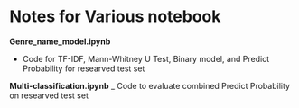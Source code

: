 # Notes for Various notebook

__Genre_name_model.ipynb__
- Code for TF-IDF, Mann-Whitney U Test, Binary model, and Predict Probability for researved test set

__Multi-classification.ipynb__
_ Code to evaluate combined Predict Probability on researved test set
